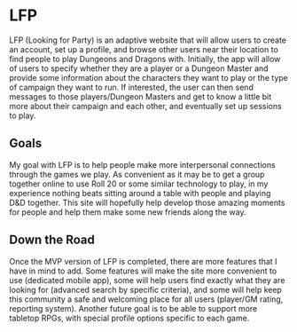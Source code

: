 # LFP
LFP (Looking for Party) is an adaptive website that will allow users to create an account, set up a profile, and browse other users near their location to find people to play Dungeons and Dragons with. Initially, the app will allow of users to specify whether they are a player or a Dungeon Master and provide some information about the characters they want to play or the type of campaign they want to run. If interested, the user can then send messages to those players/Dungeon Masters and get to know a little bit more about their campaign and each other, and eventually set up sessions to play.

## Goals
My goal with LFP is to help people make more interpersonal connections through the games we play. As convenient as it may be to get a group together online to use Roll 20 or some similar technology to play, in my experience nothing beats sitting around a table with people and playing D&D together. This site will hopefully help develop those amazing moments for people and help them make some new friends along the way.

## Down the Road
Once the MVP version of LFP is completed, there are more features that I have in mind to add. Some features will make the site more convenient to use (dedicated mobile app), some will help users find exactly what they are looking for (advanced search by specific criteria), and some will help keep this community a safe and welcoming place for all users (player/GM rating, reporting system). Another future goal is to be able to support more tabletop RPGs, with special profile options specific to each game.
